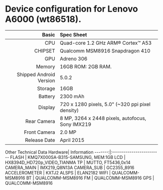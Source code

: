 Device configuration for Lenovo A6000 (wt86518).
==================================================

Basic   | Spec Sheet
-------:|:-------------------------
CPU     | Quad-core 1.2 GHz ARM® Cortex™ A53
CHIPSET | Qualcomm MSM8916 Snapdragon 410
GPU     | Adreno 306
Memory  | 16GB ROM: 2GB RAM.
Shipped Android Version | 5.0.2
Storage | 16GB
Battery | 2300 mAh
Display | 720 x 1280 pixels, 5.0"  (~320 ppi pixel density)
Rear Camera  | 8 MP, 3264 x 2448 pixels, autofocus, Sony IMX219
Front Camera | 2.0 MP
Release Date | April 2015

Other Technical Data
Hardware| Information
-------:|:-------------------------
FLASH   | KMQ7X000SA-B315-SAMSUNG, MEM:1GB
LCD     | HX8394D_HD720p_VIDEO_TIANMA
TP      | MUTTO, FT5436,0x14
CAMERA_MAIN | IMX219_Q8N13A
CAMERA_SUB | GC2355_8916
ACCELEROMETER | KXTJ2
ALSPS | ELAN2182
WIFI | QUALCOMM-MSM8916
BT | QUALCOMM-MSM8916
FM | QUALCOMM-MSM8916
GPS | QUALCOMM-MSM8916

